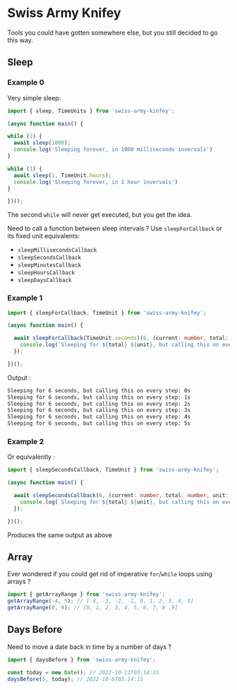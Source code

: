 # Swiss Army Knifey

Tools you could have gotten somewhere else, but you still decided to go this way.

## Sleep

### Example 0

Very simple sleep:

```ts
import { sleep, TimeUnits } from 'swiss-army-kinfey';

(async function main() {

while (1) {
  await sleep(1000);
  console.log('Sleeping forever, in 1000 milliseconds invervals')
}

while (1) {
  await sleep(1, TimeUnit.hours);
  console.log('Sleeping forever, in 1 hour invervals')
}

})();

```

The second `while` will never get executed, but you get the idea.

Need to call a function between sleep intervals ? Use `sleepForCallback` or its fixed unit equivalents:

- `sleepMillisecondsCallback`
- `sleepSecondsCallback`
- `sleepMinutesCallback`
- `sleepHoursCallback`
- `sleepDaysCallback`

### Example 1

```ts
import { sleepForCallback, TimeUnit } from 'swiss-army-knifey';

(async function main() {

  await sleepForCallback(TimeUnit.seconds)(6, (current: number, total: number, unit: TimeUnit) => {
    console.log(`Sleeping for ${total} ${unit}, but calling this on every step: ${current}${unit.substring(0,1)}`);
  });

})();
```

Output :

```txt
Sleeping for 6 seconds, but calling this on every step: 0s
Sleeping for 6 seconds, but calling this on every step: 1s
Sleeping for 6 seconds, but calling this on every step: 2s
Sleeping for 6 seconds, but calling this on every step: 3s
Sleeping for 6 seconds, but calling this on every step: 4s
Sleeping for 6 seconds, but calling this on every step: 5s
```

### Example 2

Or equivalently :

```ts
import { sleepSecondsCallback, TimeUnit } from 'swiss-army-knifey';

(async function main() {

  await sleepSecondsCallback(6, (current: number, total: number, unit: TimeUnit) => {
    console.log(`Sleeping for ${total} ${unit}, but calling this on every step: ${current}${unit.substring(0,1)}`);
  });

})();
```

Produces the same output as above

## Array

Ever wondered if you could get rid of imperative `for`/`while` loops using arrays ?

```ts
import { getArrayRange } from 'swiss-army-knifey';
getArrayRange(-4, 5); // [-4, -3, -2, -1, 0, 1, 2, 3, 4, 5]
getArrayRange(0, 9); // [0, 1, 2, 3, 4, 5, 6, 7, 8 ,9]
```

## Days Before

Need to move a date back in time by a number of days ?

```ts
import { daysBefore } from 'swiss-army-knifey';

const today = new Date(); // 2022-10-11T03:14:15
daysBefore(5, today); // 2022-10-6T03:14:15
```
